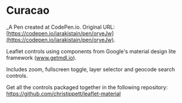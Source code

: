 # Curacao
 _A Pen created at CodePen.io. Original URL: [https://codepen.io/iarakistain/pen/oryeJw](https://codepen.io/iarakistain/pen/oryeJw).

 Leaflet controls using components from Google's material design lite framework (www.getmdl.io).

Includes zoom, fullscreen toggle, layer selector and geocode search controls.

Get all the controls packaged together in the following repository:
https://github.com/christippett/leaflet-material